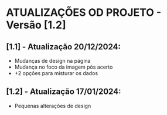 # ATUALIZAÇÕES OD PROJETO - Versão [1.2]

## [1.1] - Atualização 20/12/2024:
- Mudanças de design na página
- Mudança no foco da imagem pós acerto
- +2 opções para misturar os dados

## [1.2] - Atualização 17/01/2024:
- Pequenas alterações de design